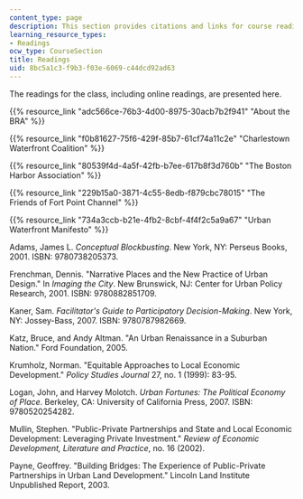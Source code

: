 ```yaml
---
content_type: page
description: This section provides citations and links for course readings.
learning_resource_types:
- Readings
ocw_type: CourseSection
title: Readings
uid: 8bc5a1c3-f9b3-f03e-6069-c44dcd92ad63
---
```


The readings for the class, including online readings, are presented here.

{{% resource_link "adc566ce-76b3-4d00-8975-30acb7b2f941" "About the BRA" %}}

{{% resource_link "f0b81627-75f6-429f-85b7-61cf74a11c2e" "Charlestown Waterfront Coalition" %}}

{{% resource_link "80539f4d-4a5f-42fb-b7ee-617b8f3d760b" "The Boston Harbor Association" %}}

{{% resource_link "229b15a0-3871-4c55-8edb-f879cbc78015" "The Friends of Fort Point Channel" %}}

{{% resource_link "734a3ccb-b21e-4fb2-8cbf-4f4f2c5a9a67" "Urban Waterfront Manifesto" %}}

Adams, James L. _Conceptual Blockbusting_. New York, NY: Perseus Books, 2001. ISBN: 9780738205373.

Frenchman, Dennis. "Narrative Places and the New Practice of Urban Design." In _Imaging the City_. New Brunswick, NJ: Center for Urban Policy Research, 2001. ISBN: 9780882851709.

Kaner, Sam. _Facilitator's Guide to Participatory Decision-Making_. New York, NY: Jossey-Bass, 2007. ISBN: 9780787982669.

Katz, Bruce, and Andy Altman. "An Urban Renaissance in a Suburban Nation." Ford Foundation, 2005.

Krumholz, Norman. "Equitable Approaches to Local Economic Development." _Policy Studies Journal_ 27, no. 1 (1999): 83-95.

Logan, John, and Harvey Molotch. _Urban Fortunes: The Political Economy of Place_. Berkeley, CA: University of California Press, 2007. ISBN: 9780520254282.

Mullin, Stephen. "Public-Private Partnerships and State and Local Economic Development: Leveraging Private Investment." _Review of Economic Development, Literature and Practice_, no. 16 (2002).

Payne, Geoffrey. "Building Bridges: The Experience of Public-Private Partnerships in Urban Land Development." Lincoln Land Institute Unpublished Report, 2003.